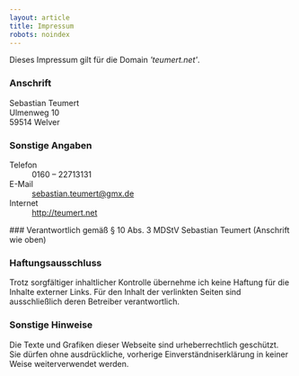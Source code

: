 ```yaml
---
layout: article
title: Impressum
robots: noindex
---
```

Dieses Impressum gilt für die Domain _'teumert.net'_.

### Anschrift
Sebastian Teumert  
Ulmenweg 10  
59514 Welver  

### Sonstige Angaben
<dl>
	<dt>Telefon</dt><dd>&#48;&#49;&#54;&#48;&#32;&#8211;&#32;&#50;&#50;&#55;&#49;&#51;&#49;&#51;&#49;</dd>
	<dt>E-Mail</dt><dd><a href="mailto:&#115;&#101;&#98;&#97;&#115;&#116;&#105;&#97;&#110;&#46;&#116;&#101;&#117;&#109;&#101;&#114;&#116;&#64;&#103;&#109;&#120;&#46;&#100;&#101;">
	&#115;&#101;&#98;&#97;&#115;&#116;&#105;&#97;&#110;&#46;&#116;&#101;&#117;&#109;&#101;&#114;&#116;&#64;&#103;&#109;&#120;&#46;&#100;&#101;</a></dd>
	<dt>Internet</dt><dd><a href="/index.html">http://teumert.net</a></dd>
</dl>
### Verantwortlich gemäß § 10 Abs. 3 MDStV
Sebastian Teumert (Anschrift wie oben)

### Haftungsausschluss
Trotz sorgfältiger inhaltlicher Kontrolle übernehme ich keine Haftung für die 
Inhalte externer Links. Für den Inhalt der verlinkten Seiten sind ausschließlich
deren Betreiber verantwortlich.

### Sonstige Hinweise
Die Texte und Grafiken dieser Webseite sind urheberrechtlich geschützt. Sie
dürfen ohne ausdrückliche, vorherige Einverständniserklärung in keiner Weise 
weiterverwendet werden.
